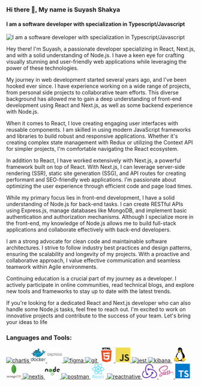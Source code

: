 ### Hi there 👋, My name is Suyash Shakya
#### I am a software developer with specialization in Typescript/Javascript
![I am a software developer with specialization in Typescript/Javascript](https://media.licdn.com/dms/image/D5616AQHgFxK4Mco8Pw/profile-displaybackgroundimage-shrink_350_1400/0/1688828895899?e=1717027200&v=beta&t=Ga4WDuGaPS0_rcnniqXQ-0k4PhMHEYKEWCG0SYpzKM8)


Hey there! I'm Suyash, a passionate developer specializing in React, Next.js, and with a solid understanding of Node.js. I have a keen eye for crafting visually stunning and user-friendly web applications while leveraging the power of these technologies.

My journey in web development started several years ago, and I've been hooked ever since. I have experience working on a wide range of projects, from personal side projects to collaborative team efforts. This diverse background has allowed me to gain a deep understanding of front-end development using React and Next.js, as well as some backend experience with Node.js.

When it comes to React, I love creating engaging user interfaces with reusable components. I am skilled in using modern JavaScript frameworks and libraries to build robust and responsive applications. Whether it's creating complex state management with Redux or utilizing the Context API for simpler projects, I'm comfortable navigating the React ecosystem.

In addition to React, I have worked extensively with Next.js, a powerful framework built on top of React. With Next.js, I can leverage server-side rendering (SSR), static site generation (SSG), and API routes for creating performant and SEO-friendly web applications. I'm passionate about optimizing the user experience through efficient code and page load times.

While my primary focus lies in front-end development, I have a solid understanding of Node.js for back-end tasks. I can create RESTful APIs using Express.js, manage databases like MongoDB, and implement basic authentication and authorization mechanisms. Although I specialize more in the front-end, my knowledge of Node.js allows me to build full-stack applications and collaborate effectively with back-end developers.

I am a strong advocate for clean code and maintainable software architectures. I strive to follow industry best practices and design patterns, ensuring the scalability and longevity of my projects. With a proactive and collaborative approach, I value effective communication and seamless teamwork within Agile environments.

Continuing education is a crucial part of my journey as a developer. I actively participate in online communities, read technical blogs, and explore new tools and frameworks to stay up to date with the latest trends.

If you're looking for a dedicated React and Next.js developer who can also handle some Node.js tasks, feel free to reach out. I'm excited to work on innovative projects and contribute to the success of your team. Let's bring your ideas to life

<h3 align="left">Languages and Tools:</h3>
<p align="left"> <a href="https://www.chartjs.org" target="_blank" rel="noreferrer"> <img src="https://www.chartjs.org/media/logo-title.svg" alt="chartjs" width="40" height="40"/> </a> <a href="https://www.docker.com/" target="_blank" rel="noreferrer"> <img src="https://raw.githubusercontent.com/devicons/devicon/master/icons/docker/docker-original-wordmark.svg" alt="docker" width="40" height="40"/> </a> <a href="https://expressjs.com" target="_blank" rel="noreferrer"> <img src="https://raw.githubusercontent.com/devicons/devicon/master/icons/express/express-original-wordmark.svg" alt="express" width="40" height="40"/> </a> <a href="https://www.figma.com/" target="_blank" rel="noreferrer"> <img src="https://www.vectorlogo.zone/logos/figma/figma-icon.svg" alt="figma" width="40" height="40"/> </a> <a href="https://git-scm.com/" target="_blank" rel="noreferrer"> <img src="https://www.vectorlogo.zone/logos/git-scm/git-scm-icon.svg" alt="git" width="40" height="40"/> </a> <a href="https://www.w3.org/html/" target="_blank" rel="noreferrer"> <img src="https://raw.githubusercontent.com/devicons/devicon/master/icons/html5/html5-original-wordmark.svg" alt="html5" width="40" height="40"/> </a> <a href="https://developer.mozilla.org/en-US/docs/Web/JavaScript" target="_blank" rel="noreferrer"> <img src="https://raw.githubusercontent.com/devicons/devicon/master/icons/javascript/javascript-original.svg" alt="javascript" width="40" height="40"/> </a> <a href="https://jestjs.io" target="_blank" rel="noreferrer"> <img src="https://www.vectorlogo.zone/logos/jestjsio/jestjsio-icon.svg" alt="jest" width="40" height="40"/> </a> <a href="https://www.elastic.co/kibana" target="_blank" rel="noreferrer"> <img src="https://www.vectorlogo.zone/logos/elasticco_kibana/elasticco_kibana-icon.svg" alt="kibana" width="40" height="40"/> </a> <a href="https://www.linux.org/" target="_blank" rel="noreferrer"> <img src="https://raw.githubusercontent.com/devicons/devicon/master/icons/linux/linux-original.svg" alt="linux" width="40" height="40"/> </a> <a href="https://www.mongodb.com/" target="_blank" rel="noreferrer"> <img src="https://raw.githubusercontent.com/devicons/devicon/master/icons/mongodb/mongodb-original-wordmark.svg" alt="mongodb" width="40" height="40"/> </a> <a href="https://nextjs.org/" target="_blank" rel="noreferrer"> <img src="https://cdn.worldvectorlogo.com/logos/nextjs-2.svg" alt="nextjs" width="40" height="40"/> </a> <a href="https://nodejs.org" target="_blank" rel="noreferrer"> <img src="https://raw.githubusercontent.com/devicons/devicon/master/icons/nodejs/nodejs-original-wordmark.svg" alt="nodejs" width="40" height="40"/> </a> <a href="https://postman.com" target="_blank" rel="noreferrer"> <img src="https://www.vectorlogo.zone/logos/getpostman/getpostman-icon.svg" alt="postman" width="40" height="40"/> </a> <a href="https://reactjs.org/" target="_blank" rel="noreferrer"> <img src="https://raw.githubusercontent.com/devicons/devicon/master/icons/react/react-original-wordmark.svg" alt="react" width="40" height="40"/> </a> <a href="https://reactnative.dev/" target="_blank" rel="noreferrer"> <img src="https://reactnative.dev/img/header_logo.svg" alt="reactnative" width="40" height="40"/> </a> <a href="https://redux.js.org" target="_blank" rel="noreferrer"> <img src="https://raw.githubusercontent.com/devicons/devicon/master/icons/redux/redux-original.svg" alt="redux" width="40" height="40"/> </a> <a href="https://sass-lang.com" target="_blank" rel="noreferrer"> <img src="https://raw.githubusercontent.com/devicons/devicon/master/icons/sass/sass-original.svg" alt="sass" width="40" height="40"/> </a> <a href="https://www.typescriptlang.org/" target="_blank" rel="noreferrer"> <img src="https://raw.githubusercontent.com/devicons/devicon/master/icons/typescript/typescript-original.svg" alt="typescript" width="40" height="40"/> </a> </p>




